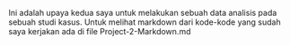 Ini adalah upaya kedua saya untuk melakukan sebuah data analisis pada sebuah studi kasus.
Untuk melihat markdown dari kode-kode yang sudah saya kerjakan ada di file Project-2-Markdown.md
